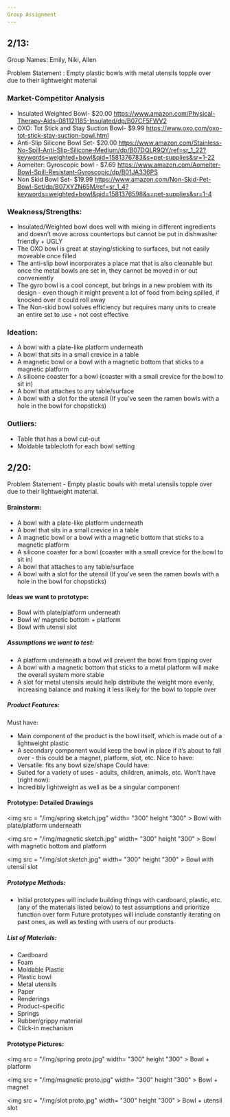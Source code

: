```yaml
---
Group Assignment
---
```

## 2/13:

Group Names:
Emily, Niki, Allen

Problem Statement : Empty plastic bowls with metal utensils topple over due to their lightweight material

### Market-Competitor Analysis
  - Insulated Weighted Bowl- $20.00
https://www.amazon.com/Physical-Therapy-Aids-081121185-Insulated/dp/B07CF5FWV2
  - OXO:  Tot Stick and Stay Suction Bowl- $9.99
https://www.oxo.com/oxo-tot-stick-stay-suction-bowl.html 
  - Anti-Slip Silicone Bowl Set- $20.00 
https://www.amazon.com/Stainless-No-Spill-Anti-Slip-Silicone-Medium/dp/B07DQLR9QY/ref=sr_1_22?keywords=weighted+bowl&qid=1581376783&s=pet-supplies&sr=1-22
  - Aomeiter: Gyroscopic bowl - $7.69
https://www.amazon.com/Aomeiter-Bowl-Spill-Resistant-Gyroscopic/dp/B01JA336PS
  - Non Skid Bowl Set- $19.99
https://www.amazon.com/Non-Skid-Pet-Bowl-Set/dp/B07XYZN65M/ref=sr_1_4?keywords=weighted+bowl&qid=1581376598&s=pet-supplies&sr=1-4
	
 ### Weakness/Strengths:
- Insulated/Weighted bowl does well with mixing in different ingredients and doesn’t move across countertops but cannot be put in dishwasher friendly + UGLY
- The OXO bowl is great at staying/sticking to surfaces, but not easily moveable once filled
- The anti-slip bowl incorporates a place mat that is also cleanable but once the metal bowls are set in, they cannot be moved in or out conveniently 
- The gyro bowl is a cool concept, but brings in a new problem with its design - even though it might prevent a lot of food from being spilled, if knocked over it could roll away
- The Non-skid bowl solves efficiency but requires many units to create an entire set to use + not cost effective 

### Ideation: 
- A bowl with a plate-like platform underneath
- A bowl that sits in a small crevice in a table
- A magnetic bowl or a bowl with a magnetic bottom that sticks to a magnetic platform
- A silicone coaster for a bowl (coaster with a small crevice for the bowl to sit in)
- A bowl that attaches to any table/surface
- A bowl with a slot for the utensil (If you’ve seen the ramen bowls with a hole in the bowl for chopsticks)

### Outliers:
- Table that has a bowl cut-out
- Moldable tablecloth for each bowl setting

## 2/20:

Problem Statement - Empty plastic bowls with metal utensils topple over due to their lightweight material.

#### Brainstorm:
- A bowl with a plate-like platform underneath
- A bowl that sits in a small crevice in a table
- A magnetic bowl or a bowl with a magnetic bottom that sticks to a magnetic platform
- A silicone coaster for a bowl (coaster with a small crevice for the bowl to sit in)
- A bowl that attaches to any table/surface
- A bowl with a slot for the utensil (If you’ve seen the ramen bowls with a hole in the bowl for chopsticks)

#### Ideas we want to prototype:
- Bowl with plate/platform underneath
- Bowl w/ magnetic bottom + platform
- Bowl with utensil slot

##### Assumptions we want to test:
- A platform underneath a bowl will prevent the bowl from tipping over
- A bowl with a magnetic bottom that sticks to a metal platform will make the overall system more stable
- A slot for metal utensils would help distribute the weight more evenly, increasing balance and making it less likely for the bowl to topple over

##### Product Features:
Must have:
- Main component of the product is the bowl itself, which is made out of a lightweight plastic
- A secondary component would keep the bowl in place if it’s about to fall over - this could be a magnet, platform, slot, etc.
Nice to have:
- Versatile: fits any bowl size/shape
Could have:
- Suited for a variety of uses - adults, children, animals, etc.
Won’t have (right now):
- Incredibly lightweight as well as be a singular component

#### Prototype: Detailed Drawings
<img src = "/img/spring sketch.jpg" width= "300" height "300" >
Bowl with plate/platform underneath

<img src = "/img/magnetic sketch.jpg" width= "300" height "300" >
Bowl with magnetic bottom and platform

<img src = "/img/slot sketch.jpg" width= "300" height "300" >
Bowl with utensil slot


##### Prototype Methods:
- Initial prototypes will include building things with cardboard, plastic, etc. (any of the materials listed below) to test assumptions and prioritize function over form
Future prototypes will include constantly iterating on past ones, as well as testing with users of our products

##### List of Materials:
- Cardboard
- Foam
- Moldable Plastic
- Plastic bowl
- Metal utensils
- Paper
- Renderings
- Product-specific
- Springs
- Rubber/grippy material
- Click-in mechanism


#### Prototype Pictures:

<img src = "/img/spring proto.jpg" width= "300" height "300" >
Bowl + platform


<img src = "/img/magnetic proto.jpg" width= "300" height "300" >
Bowl + magnet


<img src = "/img/slot proto.jpg" width= "300" height "300" >
Bowl + utensil slot


